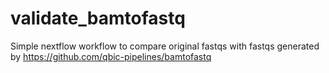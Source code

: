 # validate_bamtofastq
Simple nextflow workflow to compare original fastqs with fastqs generated by https://github.com/qbic-pipelines/bamtofastq

